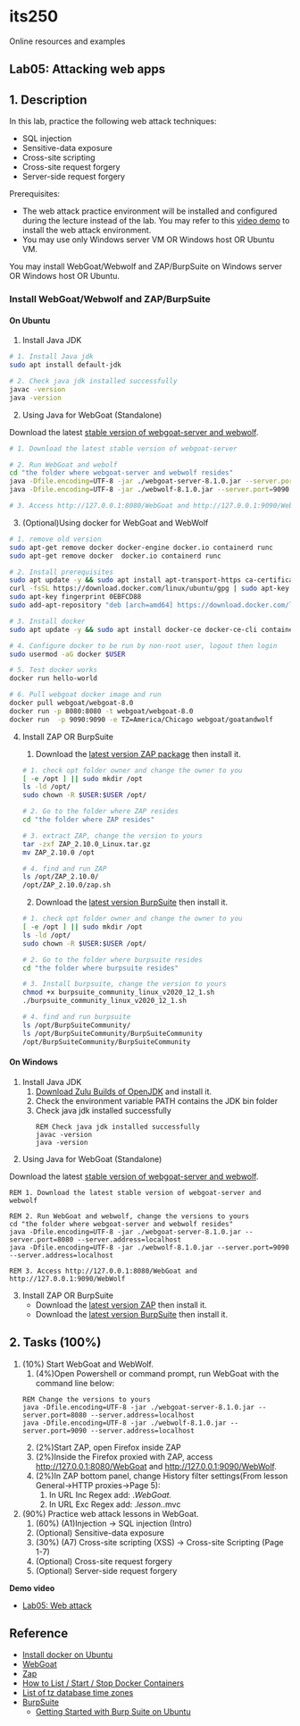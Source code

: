 # its250
Online resources and examples

## Lab05: Attacking web apps

## 1. Description
In this lab, practice the following web attack techniques:

* SQL injection
* Sensitive-data exposure
* Cross-site scripting
* Cross-site request forgery
* Server-side request forgery

Prerequisites: 

* The web attack practice environment will be installed and configured during the lecture instead of the lab. You may refer to this [video demo](https://youtu.be/7SLVvqPAFHc) to install the web attack environment.
* You may use only Windows server VM OR Windows host OR Ubuntu VM.

You may install WebGoat/Webwolf and ZAP/BurpSuite on Windows server OR Windows host OR Ubuntu.

### Install WebGoat/Webwolf and ZAP/BurpSuite
#### On Ubuntu
1. Install Java JDK
```bash
# 1. Install Java jdk
sudo apt install default-jdk

# 2. Check java jdk installed successfully
javac -version
java -version
```

2. Using Java for WebGoat (Standalone)

Download the latest [stable version of webgoat-server and webwolf](https://github.com/WebGoat/WebGoat/releases).

```bash
# 1. Download the latest stable version of webgoat-server

# 2. Run WebGoat and webolf
cd "the folder where webgoat-server and webwolf resides"
java -Dfile.encoding=UTF-8 -jar ./webgoat-server-8.1.0.jar --server.port=8080 --server.address=localhost
java -Dfile.encoding=UTF-8 -jar ./webwolf-8.1.0.jar --server.port=9090 --server.address=localhost

# 3. Access http://127.0.0.1:8080/WebGoat and http://127.0.0.1:9090/WebWolf
```

3. (Optional)Using docker for WebGoat and WebWolf
```bash
# 1. remove old version
sudo apt-get remove docker docker-engine docker.io containerd runc
sudo apt-get remove docker  docker.io containerd runc

# 2. Install prerequisites
sudo apt update -y && sudo apt install apt-transport-https ca-certificates curl gnupg-agent software-properties-common 
curl -fsSL https://download.docker.com/linux/ubuntu/gpg | sudo apt-key add -
sudo apt-key fingerprint 0EBFCD88
sudo add-apt-repository "deb [arch=amd64] https://download.docker.com/linux/ubuntu $(lsb_release -cs) stable"

# 3. Install docker
sudo apt update -y && sudo apt install docker-ce docker-ce-cli containerd.io

# 4. Configure docker to be run by non-root user, logout then login
sudo usermod -aG docker $USER

# 5. Test docker works
docker run hello-world

# 6. Pull webgoat docker image and run
docker pull webgoat/webgoat-8.0
docker run -p 8080:8080 -t webgoat/webgoat-8.0
docker run  -p 9090:9090 -e TZ=America/Chicago webgoat/goatandwolf
```

4. Install ZAP OR BurpSuite
   1. Download the [latest version ZAP package](https://www.zaproxy.org/) then install it.

   ```bash
   # 1. check opt folder owner and change the owner to you
   [ -e /opt ] || sudo mkdir /opt
   ls -ld /opt/
   sudo chown -R $USER:$USER /opt/

   # 2. Go to the folder where ZAP resides
   cd "the folder where ZAP resides"

   # 3. extract ZAP, change the version to yours
   tar -zxf ZAP_2.10.0_Linux.tar.gz 
   mv ZAP_2.10.0 /opt 

   # 4. find and run ZAP
   ls /opt/ZAP_2.10.0/
   /opt/ZAP_2.10.0/zap.sh
   ```

   2. Download the [latest version BurpSuite](https://portswigger.net/burp/communitydownload) then install it.

   ```bash
   # 1. check opt folder owner and change the owner to you
   [ -e /opt ] || sudo mkdir /opt
   ls -ld /opt/
   sudo chown -R $USER:$USER /opt/

   # 2. Go to the folder where burpsuite resides
   cd "the folder where burpsuite resides"

   # 3. Install burpsuite, change the version to yours
   chmod +x burpsuite_community_linux_v2020_12_1.sh 
   ./burpsuite_community_linux_v2020_12_1.sh 

   # 4. find and run burpsuite
   ls /opt/BurpSuiteCommunity/
   ls /opt/BurpSuiteCommunity/BurpSuiteCommunity
   /opt/BurpSuiteCommunity/BurpSuiteCommunity
   ```

#### On Windows
1. Install Java JDK
   1. [Download Zulu Builds of OpenJDK](https://www.azul.com/downloads/zulu-community/?package=jdk) and install it.
   2. Check the environment variable PATH contains the JDK bin folder
   3. Check java jdk installed successfully
      ```batch
      REM Check java jdk installed successfully
      javac -version
      java -version
      ```
2. Using Java for WebGoat (Standalone)

Download the latest [stable version of webgoat-server and webwolf](https://github.com/WebGoat/WebGoat/releases).

```batch
REM 1. Download the latest stable version of webgoat-server and webwolf

REM 2. Run WebGoat and webwolf, change the versions to yours
cd "the folder where webgoat-server and webwolf resides"
java -Dfile.encoding=UTF-8 -jar ./webgoat-server-8.1.0.jar --server.port=8080 --server.address=localhost
java -Dfile.encoding=UTF-8 -jar ./webwolf-8.1.0.jar --server.port=9090 --server.address=localhost

REM 3. Access http://127.0.0.1:8080/WebGoat and  http://127.0.0.1:9090/WebWolf
```

3. Install ZAP OR BurpSuite
   * Download the [latest version ZAP](https://www.zaproxy.org/) then install it.
   * Download the [latest version BurpSuite](https://portswigger.net/burp/communitydownload) then install it.

## 2. Tasks (100%)
1. (10%) Start WebGoat and WebWolf.  
   1. (4%)Open Powershell or command prompt, run WebGoat with the command line below:
   ```batch
   REM Change the versions to yours
   java -Dfile.encoding=UTF-8 -jar ./webgoat-server-8.1.0.jar --server.port=8080 --server.address=localhost
   java -Dfile.encoding=UTF-8 -jar ./webwolf-8.1.0.jar --server.port=9090 --server.address=localhost
   ```
   2. (2%)Start ZAP, open Firefox inside ZAP
   3. (2%)Inside the Firefox proxied with ZAP, access http://127.0.0.1:8080/WebGoat and  http://127.0.0.1:9090/WebWolf.
   4. (2%)In ZAP bottom panel, change History filter settings(From lesson General->HTTP proxies->Page 5):
      1. In URL Inc Regex add: .*WebGoat.*
      2. In URL Exc Regex add: .*lesson.*.mvc
2. (90%) Practice web attack lessons in WebGoat.
   1. (60%) (A1)Injection -> SQL injection (Intro)
   2. (Optional) Sensitive-data exposure
   3. (30%) (A7) Cross-site scripting (XSS) -> Cross-site Scripting (Page 1-7)
   4. (Optional) Cross-site request forgery
   5. (Optional) Server-side request forgery

**Demo video**

* [Lab05: Web attack](https://youtu.be/Q0ah7sVcCgQ)

## Reference
* [Install docker on Ubuntu](https://docs.docker.com/engine/install/ubuntu/)
* [WebGoat](https://github.com/WebGoat/WebGoat)
* [Zap](https://www.zaproxy.org/)
* [How to List / Start / Stop Docker Containers](https://phoenixnap.com/kb/how-to-list-start-stop-docker-containers)
* [List of tz database time zones](https://en.wikipedia.org/wiki/List_of_tz_database_time_zones)
* [BurpSuite](https://portswigger.net/burp/communitydownload)
  * [Getting Started with Burp Suite on Ubuntu](https://medium.com/swlh/getting-started-with-burp-suite-on-ubuntu-3c1e665122a3)